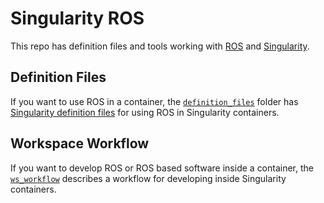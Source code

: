 # Singularity ROS

This repo has definition files and tools working with [ROS](https://www.ros.org/) and [Singularity](https://sylabs.io/singularity/).

## Definition Files

If you want to use ROS in a container, the [`definition_files`](./definition_files) folder has [Singularity definition files](https://sylabs.io/guides/3.7/user-guide/definition_files.html) for using ROS in Singularity containers.

## Workspace Workflow

If you want to develop ROS or ROS based software inside a container, the [`ws_workflow`](./ws_workflow/README.md) describes a workflow for developing inside Singularity containers.
